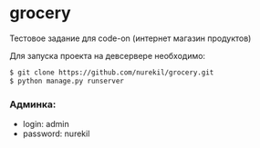 # grocery
Тестовое задание для code-on (интернет магазин продуктов)

Для запуска проекта на девсервере необходимо:
```sh
$ git clone https://github.com/nurekil/grocery.git
$ python manage.py runserver
```
### Админка:
* login: admin
* password: nurekil
